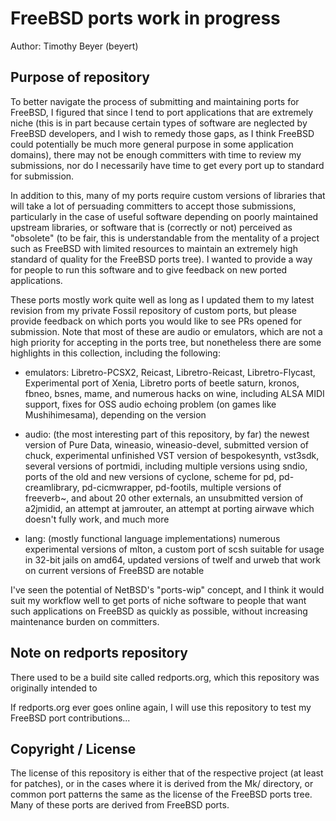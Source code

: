# FreeBSD ports work in progress

Author: Timothy Beyer (beyert)

## Purpose of repository

To better navigate the process of submitting and maintaining ports for FreeBSD, I figured that since I tend to port applications that are extremely niche (this is in part because certain types of software are neglected by FreeBSD developers, and I wish to remedy those gaps, as I think FreeBSD could potentially be much more general purpose in some application domains), there may not be enough committers with time to review my submissions, nor do I necessarily have time to get every port up to standard for submission.

In addition to this, many of my ports require custom versions of libraries that will take a lot of persuading committers to accept those submissions, particularly in the case of useful software depending on poorly maintained upstream libraries, or software that is (correctly or not) perceived as "obsolete" (to be fair, this is understandable from the mentality of a project such as FreeBSD with limited resources to maintain an extremely high standard of quality for the FreeBSD ports tree).  I wanted to provide a way for people to run this software and to give feedback on new ported applications.

These ports mostly work quite well as long as I updated them to my latest revision from my private Fossil repository of custom ports, but please provide feedback on which ports you would like to see PRs opened for submission.  Note that most of these are audio or emulators, which are not a high priority for accepting in the ports tree, but nonetheless there are some highlights in this collection, including the following:

  *  emulators: Libretro-PCSX2, Reicast, Libretro-Reicast, Libretro-Flycast, Experimental port of Xenia, Libretro ports of beetle saturn, kronos, fbneo, bsnes, mame, and numerous hacks on wine, including ALSA MIDI support, fixes for OSS audio echoing problem (on games like Mushihimesama), depending on the version

  *  audio: (the most interesting part of this repository, by far) the newest version of Pure Data, wineasio, wineasio-devel, submitted version of chuck, experimental unfinished VST version of bespokesynth, vst3sdk, several versions of portmidi, including multiple versions using sndio, ports of the old and new versions of cyclone, scheme for pd, pd-creamlibrary, pd-cicmwrapper, pd-footils, multiple versions of freeverb~, and about 20 other externals, an unsubmitted version of a2jmidid, an attempt at jamrouter, an attempt at porting airwave which doesn't fully work, and much more

  *  lang: (mostly functional language implementations) numerous experimental versions of mlton, a custom port of scsh suitable for usage in 32-bit jails on amd64, updated versions of twelf and urweb that work on current versions of FreeBSD are notable

I've seen the potential of NetBSD's "ports-wip" concept, and I think it would suit my workflow well to get ports of niche software to people that want such applications on FreeBSD as quickly as possible, without increasing maintenance burden on committers.

## Note on redports repository

There used to be a build site called redports.org, which this repository was originally intended to 

If redports.org ever goes online again, I will use this repository to test my FreeBSD port contributions...

## Copyright / License

The license of this repository is either that of the respective project (at least for patches), or in the cases where it is derived from the Mk/ directory, or common port patterns the same as the license of the FreeBSD ports tree.  Many of these ports are derived from FreeBSD ports.
